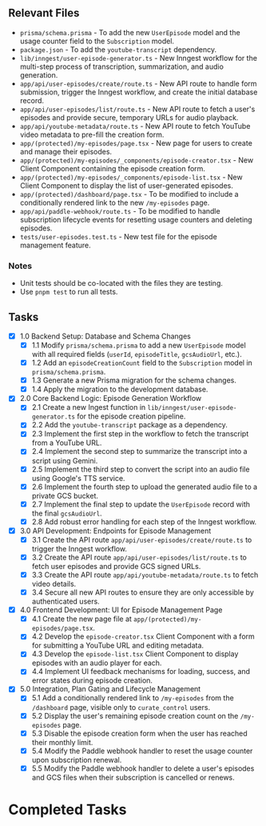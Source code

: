 ## Relevant Files

- `prisma/schema.prisma` - To add the new `UserEpisode` model and the usage counter field to the `Subscription` model.
- `package.json` - To add the `youtube-transcript` dependency.
- `lib/inngest/user-episode-generator.ts` - New Inngest workflow for the multi-step process of transcription, summarization, and audio generation.
- `app/api/user-episodes/create/route.ts` - New API route to handle form submission, trigger the Inngest workflow, and create the initial database record.
- `app/api/user-episodes/list/route.ts` - New API route to fetch a user's episodes and provide secure, temporary URLs for audio playback.
- `app/api/youtube-metadata/route.ts` - New API route to fetch YouTube video metadata to pre-fill the creation form.
- `app/(protected)/my-episodes/page.tsx` - New page for users to create and manage their episodes.
- `app/(protected)/my-episodes/_components/episode-creator.tsx` - New Client Component containing the episode creation form.
- `app/(protected)/my-episodes/_components/episode-list.tsx` - New Client Component to display the list of user-generated episodes.
- `app/(protected)/dashboard/page.tsx` - To be modified to include a conditionally rendered link to the new `/my-episodes` page.
- `app/api/paddle-webhook/route.ts` - To be modified to handle subscription lifecycle events for resetting usage counters and deleting episodes.
- `tests/user-episodes.test.ts` - New test file for the episode management feature.

### Notes

- Unit tests should be co-located with the files they are testing.
- Use `pnpm test` to run all tests.

## Tasks

- [x] 1.0 Backend Setup: Database and Schema Changes
  - [x] 1.1 Modify `prisma/schema.prisma` to add a new `UserEpisode` model with all required fields (`userId`, `episodeTitle`, `gcsAudioUrl`, etc.).
  - [x] 1.2 Add an `episodeCreationCount` field to the `Subscription` model in `prisma/schema.prisma`.
  - [x] 1.3 Generate a new Prisma migration for the schema changes.
  - [x] 1.4 Apply the migration to the development database.
- [x] 2.0 Core Backend Logic: Episode Generation Workflow
  - [x] 2.1 Create a new Ingest function in `lib/inngest/user-episode-generator.ts` for the episode creation pipeline.
  - [x] 2.2 Add the `youtube-transcript` package as a dependency.
  - [x] 2.3 Implement the first step in the workflow to fetch the transcript from a YouTube URL.
  - [x] 2.4 Implement the second step to summarize the transcript into a script using Gemini.
  - [x] 2.5 Implement the third step to convert the script into an audio file using Google's TTS service.
  - [x] 2.6 Implement the fourth step to upload the generated audio file to a private GCS bucket.
  - [x] 2.7 Implement the final step to update the `UserEpisode` record with the final `gcsAudioUrl`.
  - [x] 2.8 Add robust error handling for each step of the Inngest workflow.
- [x] 3.0 API Development: Endpoints for Episode Management
  - [x] 3.1 Create the API route `app/api/user-episodes/create/route.ts` to trigger the Inngest workflow.
  - [x] 3.2 Create the API route `app/api/user-episodes/list/route.ts` to fetch user episodes and provide GCS signed URLs.
  - [x] 3.3 Create the API route `app/api/youtube-metadata/route.ts` to fetch video details.
  - [x] 3.4 Secure all new API routes to ensure they are only accessible by authenticated users.
- [x] 4.0 Frontend Development: UI for Episode Management Page
  - [x] 4.1 Create the new page file at `app/(protected)/my-episodes/page.tsx`.
  - [x] 4.2 Develop the `episode-creator.tsx` Client Component with a form for submitting a YouTube URL and editing metadata.
  - [x] 4.3 Develop the `episode-list.tsx` Client Component to display episodes with an audio player for each.
  - [x] 4.4 Implement UI feedback mechanisms for loading, success, and error states during episode creation.
- [x] 5.0 Integration, Plan Gating and Lifecycle Management
  - [x] 5.1 Add a conditionally rendered link to `/my-episodes` from the `/dashboard` page, visible only to `curate_control` users.
  - [x] 5.2 Display the user's remaining episode creation count on the `/my-episodes` page.
  - [x] 5.3 Disable the episode creation form when the user has reached their monthly limit.
  - [x] 5.4 Modify the Paddle webhook handler to reset the usage counter upon subscription renewal.
  - [x] 5.5 Modify the Paddle webhook handler to delete a user's episodes and GCS files when their subscription is cancelled or renews.

# Completed Tasks
